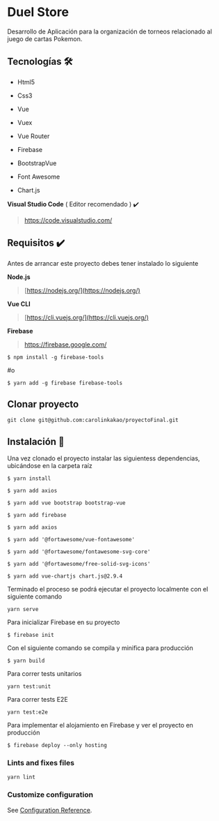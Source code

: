 # Duel Store

Desarrollo de Aplicación para la organización de torneos relacionado al juego de cartas Pokemon.

## Tecnologías​ :hammer_and_wrench:

- Html5

- Css3

- Vue

- Vuex

- Vue Router

- Firebase

- BootstrapVue

- Font Awesome

- Chart.js

**Visual Studio Code** ( Editor recomendado ) ✔️

> https://code.visualstudio.com/

## Requisitos ✔️

Antes de arrancar este proyecto debes tener instalado lo siguiente

**Node.js**

> [https://nodejs.org/](https://nodejs.org/)

**Vue CLI**

> [https://cli.vuejs.org/](https://cli.vuejs.org/)

**Firebase**

> https://firebase.google.com/

```
$ npm install -g firebase-tools
```

#o

```
$ yarn add -g firebase firebase-tools
```

## Clonar proyecto

```
git clone git@github.com:carolinkakao/proyectoFinal.git
```

## Instalación​ :open_file_folder:

Una vez clonado el proyecto instalar las siguientess dependencias, ubicándose en la carpeta raíz

```
$ yarn install
```

```
$ yarn add axios
```

```
$ yarn add vue bootstrap bootstrap-vue
```

```
$ yarn add firebase
```

```
$ yarn add axios
```

```
$ yarn add '@fortawesome/vue-fontawesome'
```

```
$ yarn add '@fortawesome/fontawesome-svg-core'
```

```
$ yarn add '@fortawesome/free-solid-svg-icons'
```

```
$ yarn add vue-chartjs chart.js@2.9.4
```

Terminado el proceso se podrá ejecutar el proyecto localmente con el siguiente comando

```
yarn serve
```

Para inicializar Firebase en su proyecto

```
$ firebase init
```

Con el siguiente comando se compila y minifica para producción

```
$ yarn build
```

Para correr tests unitarios

```
yarn test:unit
```

Para correr tests E2E

```
yarn test:e2e
```

Para implementar el alojamiento en Firebase y ver el proyecto en producción

```
$ firebase deploy --only hosting
```

### Lints and fixes files
```
yarn lint
```

### Customize configuration
See [Configuration Reference](https://cli.vuejs.org/config/).
